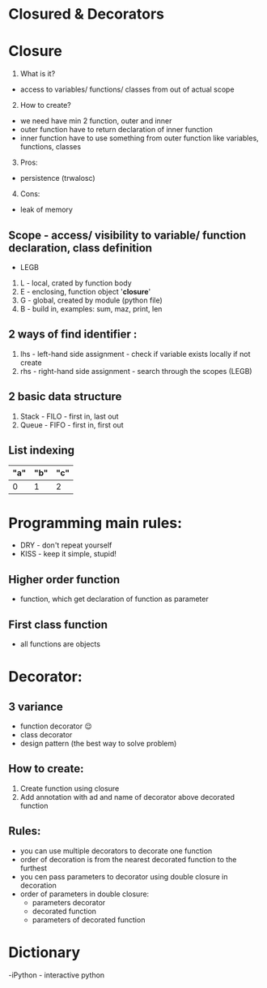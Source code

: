 # Closured & Decorators

# Closure
1. What is it?
 - access to variables/ functions/ classes from out of actual scope

2. How to create?
 - we need have min 2 function, outer and inner
 - outer function have to return declaration of inner function
 - inner function have to use something from outer function like variables, functions, classes

3. Pros:
 - persistence (trwalosc)

4. Cons:
 - leak of memory

## Scope - access/ visibility to variable/ function declaration, class definition
- LEGB

1. L - local, crated by function body
2. E - enclosing, function object '__closure__'
3. G - global, created by module (python file)
4. B - build in, examples: sum, maz, print, len

## 2 ways of find identifier :
1. lhs - left-hand side assignment  - check if variable exists locally if not create
2. rhs - right-hand side assignment - search through the scopes (LEGB)

## 2 basic data structure
1. Stack - FILO - first in, last out
2. Queue - FIFO - first in, first out 

## List indexing

"a"| "b"| "c"
--- | --- | ---
0 | 1 | 2

# Programming main rules:
- DRY - don't repeat yourself
- KISS - keep it simple, stupid!

## Higher order function
- function, which get declaration of function as parameter

## First class function
- all functions are objects

# Decorator:

## 3 variance
- function decorator 😌
- class decorator
- design pattern (the best way to solve problem)

## How to create:
1. Create function using closure
2. Add annotation with ad and name of decorator above decorated function


## Rules:
- you can use multiple decorators to decorate one function
- order of decoration is from the nearest decorated function to the furthest
- you cen pass parameters to decorator using double closure in decoration
- order of parameters in double closure:
    - parameters decorator
    - decorated function
    - parameters of decorated function

# Dictionary
-iPython - interactive python